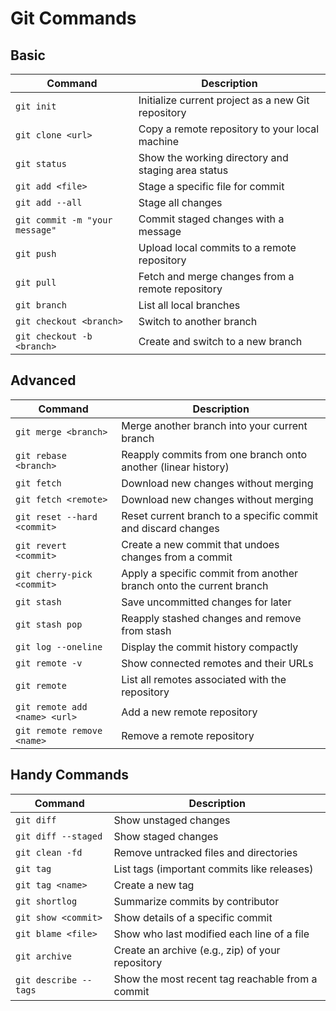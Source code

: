 # Git Commands

## Basic

| Command                      | Description                                  |
|-------------------------------|----------------------------------------------|
| `git init`                    | Initialize current project as a new Git repository             |
| `git clone <url>`             | Copy a remote repository to your local machine |
| `git status`                  | Show the working directory and staging area status |
| `git add <file>`              | Stage a specific file for commit            |
| `git add --all`                   | Stage all changes |
| `git commit -m "your message"`     | Commit staged changes with a message        |
| `git push`                    | Upload local commits to a remote repository |
| `git pull`                    | Fetch and merge changes from a remote repository |
| `git branch`                  | List all local branches                     |
| `git checkout <branch>`       | Switch to another branch                    |
| `git checkout -b <branch>`    | Create and switch to a new branch           |


## Advanced

| Command                      | Description                                  |
|-------------------------------|----------------------------------------------|
| `git merge <branch>`          | Merge another branch into your current branch |
| `git rebase <branch>`         | Reapply commits from one branch onto another (linear history) |
| `git fetch`                   | Download new changes without merging        |
| `git fetch <remote>`                   | Download new changes without merging        |
| `git reset --hard <commit>`   | Reset current branch to a specific commit and discard changes |
| `git revert <commit>`         | Create a new commit that undoes changes from a commit |
| `git cherry-pick <commit>`    | Apply a specific commit from another branch onto the current branch |
| `git stash`                   | Save uncommitted changes for later           |
| `git stash pop`               | Reapply stashed changes and remove from stash |
| `git log --oneline`           | Display the commit history compactly        |
| `git remote -v`               | Show connected remotes and their URLs       |
| `git remote`                     | List all remotes associated with the repository |
| `git remote add <name> <url>`     | Add a new remote repository                |
| `git remote remove <name>`        | Remove a remote repository                 |

## Handy Commands

| Command                      | Description                                  |
|-------------------------------|----------------------------------------------|
| `git diff`                    | Show unstaged changes                      |
| `git diff --staged`           | Show staged changes                        |
| `git clean -fd`               | Remove untracked files and directories     |
| `git tag`                     | List tags (important commits like releases) |
| `git tag <name>`              | Create a new tag                           |
| `git shortlog`                | Summarize commits by contributor           |
| `git show <commit>`           | Show details of a specific commit          |
| `git blame <file>`            | Show who last modified each line of a file |
| `git archive`                 | Create an archive (e.g., zip) of your repository |
| `git describe --tags`         | Show the most recent tag reachable from a commit |
